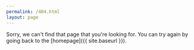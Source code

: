 ```yaml
---
permalink: /404.html
layout: page
---
```

Sorry, we can't find that page that you're looking for. You can try again by going back to the [homepage]({{ site.baseurl }}).
